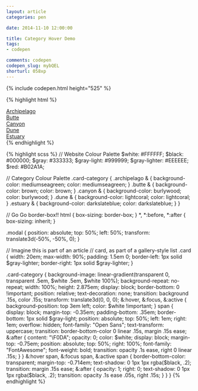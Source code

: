 ```yaml
---
layout: article
categories: pen

date: 2014-11-10 12:00:00

title: Category Hover Demo
tags:
- codepen

comments: codepen
codepen_slug: mybQEL
shorturl: 058xp
---
```



{% include codepen.html height="525" %}

{% highlight html %}
<div class="modal">
  <div class="card  archipelago">
    <a class="card-category" href="#">
      <span>Archipelago</span>
    </a>
  </div>
  <div class="card  butte">
    <a class="card-category" href="#">
      <span>Butte</span>
    </a>
  </div>
  <div class="card  canyon">
    <a class="card-category" href="#">
      <span>Canyon</span>
    </a>
  </div>
  <div class="card  dune">
    <a class="card-category" href="#">
      <span>Dune</span>
    </a>
  </div>
  <div class="card  estuary">
    <a class="card-category" href="#">
      <span>Estuary</span>
    </a>
  </div>
</div>
{% endhighlight %}

{% highlight scss %}
// Website Colour Palette
$white:        #FFFFFF;
$black:        #000000;
$gray:         #333333;
$gray-light:   #999999;
$gray-lighter: #EEEEEE;
$red:          #B02A1A;

// Category Colour Palette
.card-category {
  .archipelago & {
      background-color: mediumseagreen;
      color: mediumseagreen;
  }
  .butte & {
      background-color: brown;
      color: brown;
  }
  .canyon & {
      background-color: burlywood;
      color: burlywood;
  }
  .dune & {
      background-color: lightcoral;
      color: lightcoral;
  }
  .estuary & {
      background-color: darkslateblue;
      color: darkslateblue;
  }
}

// Go Go border-box!!
html {
  box-sizing: border-box;
}
*, *:before, *:after {
  box-sizing: inherit;
}

.modal {
  position: absolute;
  top: 50%;
  left: 50%;
  transform: translate3d(-50%, -50%, 0);
}

// Imagine this is part of an article
// card, as part of a gallery-style list
.card {
  width: 20em;
  max-width: 90%;
  padding: 1.5em 0;
  border-left:  1px solid $gray-lighter;
  border-right: 1px solid $gray-lighter;
}

.card-category {
  background-image: linear-gradient(transparent 0, transparent .5em, $white .5em, $white 100%);
  background-repeat: no-repeat;
  width: 100%;
  height: 2.875em;
  display: block;
  border-bottom: 0 !important;
  position: relative;
  text-decoration: none;
  transition: background .15s, color .15s;
  transform: translate3d(0, 0, 0);
  &:hover,
  &:focus,
  &:active {
    background-position: top 3em left;
    color: $white !important;
  }
  span {
    display: block;
    margin-top: -0.35em;
    padding-bottom: .35em;
    border-bottom: 1px solid $gray-light;
    position: absolute;
    top: 50%;
    left: 1em;
    right: 1em;
    overflow: hidden;
    font-family: "Open Sans";
    text-transform: uppercase;
    transition: border-bottom-color 0 linear .15s, margin .15s ease;
    &:after {
      content: "\F0DA";
      opacity: 0;
      color: $white;
      display: block;
      margin-top: -0.75em;
      position: absolute;
      top: 50%;
      right: 100%;
      font-family: "FontAwesome";
      font-weight: bold;
      transition: opacity .1s ease, right 0 linear .15s;
    }
  }
  &:hover span,
  &:focus span,
  &:active span {
    border-bottom-color: transparent;
    margin-top: -0.714em;
    text-shadow: 0 1px 1px rgba($black, .2);
    transition: margin .15s ease;
    &:after {
      opacity: 1;
      right: 0;
      text-shadow: 0 1px 1px rgba($black, .2);
      transition: opacity .1s ease .05s, right .15s;
    }
  }
}
{% endhighlight %}

